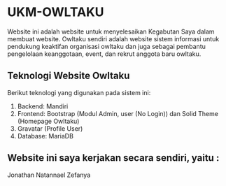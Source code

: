 # UKM-OWLTAKU
Website ini adalah website untuk menyelesaikan Kegabutan Saya dalam membuat website. Owltaku sendiri adalah website sistem informasi untuk pendukung keaktifan organisasi owltaku dan juga sebagai pembantu pengelolaan keanggotaan, event, dan rekrut anggota baru owltaku.

## Teknologi Website Owltaku
Berikut teknologi yang digunakan pada sistem ini: <br>
1. Backend: Mandiri <br>
2. Frontend: Bootstrap (Modul Admin, user (No Login)) dan Solid Theme (Homepage Owltaku) <br>
3. Gravatar (Profile User) <br>
4. Database: MariaDB <br>


## Website ini saya kerjakan secara sendiri, yaitu :
Jonathan Natannael Zefanya
